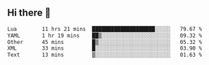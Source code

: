 ## Hi there 👋
<!--START_SECTION:waka-->

```txt
Lua        11 hrs 21 mins  ████████████████████░░░░░   79.67 %
YAML       1 hr 19 mins    ██▒░░░░░░░░░░░░░░░░░░░░░░   09.32 %
Other      45 mins         █▒░░░░░░░░░░░░░░░░░░░░░░░   05.32 %
XML        33 mins         █░░░░░░░░░░░░░░░░░░░░░░░░   03.90 %
Text       13 mins         ▒░░░░░░░░░░░░░░░░░░░░░░░░   01.63 %
```

<!--END_SECTION:waka-->
